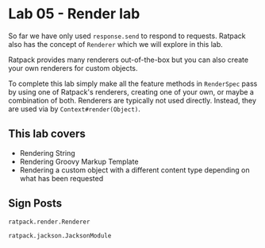 # Lab 05 - Render lab

So far we have only used `response.send` to respond to requests.  Ratpack also has the concept of `Renderer` which we will
explore in this lab.

Ratpack provides many renderers out-of-the-box but you can also create your own renderers for custom objects.

To complete this lab simply make all the feature methods in `RenderSpec` pass by using one of Ratpack's renderers, creating
one of your own, or maybe a combination of both.  Renderers are typically not used directly. Instead, they are used via by
`Context#render(Object)`.

## This lab covers

* Rendering String
* Rendering Groovy Markup Template
* Rendering a custom object with a different content type depending on what has been requested

## Sign Posts

`ratpack.render.Renderer`

`ratpack.jackson.JacksonModule`